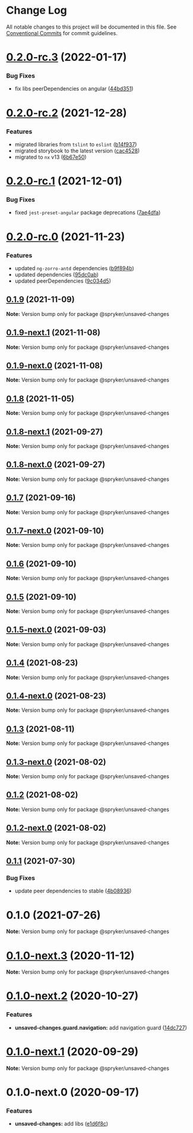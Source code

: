 # Change Log

All notable changes to this project will be documented in this file.
See [Conventional Commits](https://conventionalcommits.org) for commit guidelines.

# [0.2.0-rc.3](https://github.com/spryker/ui-components/compare/@spryker/unsaved-changes@0.2.0-rc.2...@spryker/unsaved-changes@0.2.0-rc.3) (2022-01-17)


### Bug Fixes

* fix libs peerDependencies on angular ([44bd351](https://github.com/spryker/ui-components/commit/44bd35192446358fa03f6523a04725763248e7fb))





# [0.2.0-rc.2](https://github.com/spryker/ui-components/compare/@spryker/unsaved-changes@0.2.0-rc.1...@spryker/unsaved-changes@0.2.0-rc.2) (2021-12-28)


### Features

* migrated libraries from `tslint` to `eslint` ([b14f937](https://github.com/spryker/ui-components/commit/b14f937bfd7803341e6626dd491484aa4d9b1344))
* migrated storybook to the latest version ([cac4528](https://github.com/spryker/ui-components/commit/cac45288f9644fc20c4cff6b4a658a74130fbe2e))
* migrated to `nx` v13 ([6b67e50](https://github.com/spryker/ui-components/commit/6b67e504a2ff8e8a840f70e12aae056c31698b47))





# [0.2.0-rc.1](https://github.com/spryker/ui-components/compare/@spryker/unsaved-changes@0.2.0-rc.0...@spryker/unsaved-changes@0.2.0-rc.1) (2021-12-01)


### Bug Fixes

* fixed `jest-preset-angular` package deprecations ([7ae4dfa](https://github.com/spryker/ui-components/commit/7ae4dfa3e60b243490e2ccc50db4f2ffee0b8ab9))





# [0.2.0-rc.0](https://github.com/spryker/ui-components/compare/@spryker/unsaved-changes@0.1.8-next.1...@spryker/unsaved-changes@0.2.0-rc.0) (2021-11-23)


### Features

* updated `ng-zorro-antd` dependencies ([b9f894b](https://github.com/spryker/ui-components/commit/b9f894b5c6dd3e469bc8e0f01e251bb29e20e92d))
* updated dependencies ([95dc0ab](https://github.com/spryker/ui-components/commit/95dc0ab04dd4612dc2476ed2b487aee7c7304497))
* updated peerDependencies ([9c034d5](https://github.com/spryker/ui-components/commit/9c034d5d972cbeb9fd90135dd901521b9877247e))





## [0.1.9](https://github.com/spryker/ui-components/compare/@spryker/unsaved-changes@0.1.9-next.1...@spryker/unsaved-changes@0.1.9) (2021-11-09)

**Note:** Version bump only for package @spryker/unsaved-changes





## [0.1.9-next.1](https://github.com/spryker/ui-components/compare/@spryker/unsaved-changes@0.1.8...@spryker/unsaved-changes@0.1.9-next.1) (2021-11-08)

**Note:** Version bump only for package @spryker/unsaved-changes





## [0.1.9-next.0](https://github.com/spryker/zed-gui/compare/@spryker/unsaved-changes@0.1.8-next.1...@spryker/unsaved-changes@0.1.9-next.0) (2021-11-08)

**Note:** Version bump only for package @spryker/unsaved-changes





## [0.1.8](https://github.com/spryker/ui-components/compare/@spryker/unsaved-changes@0.1.8-next.1...@spryker/unsaved-changes@0.1.8) (2021-11-05)

**Note:** Version bump only for package @spryker/unsaved-changes





## [0.1.8-next.1](https://github.com/spryker/ui-components/compare/@spryker/unsaved-changes@0.1.7...@spryker/unsaved-changes@0.1.8-next.1) (2021-09-27)

**Note:** Version bump only for package @spryker/unsaved-changes





## [0.1.8-next.0](https://github.com/spryker/zed-gui/compare/@spryker/unsaved-changes@0.1.4...@spryker/unsaved-changes@0.1.8-next.0) (2021-09-27)

**Note:** Version bump only for package @spryker/unsaved-changes





## [0.1.7](https://github.com/spryker/ui-components/compare/@spryker/unsaved-changes@0.1.7-next.0...@spryker/unsaved-changes@0.1.7) (2021-09-16)

**Note:** Version bump only for package @spryker/unsaved-changes





## [0.1.7-next.0](https://github.com/spryker/ui-components/compare/@spryker/unsaved-changes@0.1.6...@spryker/unsaved-changes@0.1.7-next.0) (2021-09-10)

**Note:** Version bump only for package @spryker/unsaved-changes





## [0.1.6](https://github.com/spryker/ui-components/compare/@spryker/unsaved-changes@0.1.5-next.0...@spryker/unsaved-changes@0.1.6) (2021-09-10)

**Note:** Version bump only for package @spryker/unsaved-changes





## [0.1.5](https://github.com/spryker/ui-components/compare/@spryker/unsaved-changes@0.1.5-next.0...@spryker/unsaved-changes@0.1.5) (2021-09-10)

**Note:** Version bump only for package @spryker/unsaved-changes





## [0.1.5-next.0](https://github.com/spryker/ui-components/compare/@spryker/unsaved-changes@0.1.4...@spryker/unsaved-changes@0.1.5-next.0) (2021-09-03)

**Note:** Version bump only for package @spryker/unsaved-changes





## [0.1.4](https://github.com/spryker/ui-components/compare/@spryker/unsaved-changes@0.1.4-next.0...@spryker/unsaved-changes@0.1.4) (2021-08-23)

**Note:** Version bump only for package @spryker/unsaved-changes





## [0.1.4-next.0](https://github.com/spryker/ui-components/compare/@spryker/unsaved-changes@0.1.3...@spryker/unsaved-changes@0.1.4-next.0) (2021-08-23)

**Note:** Version bump only for package @spryker/unsaved-changes





## [0.1.3](https://github.com/spryker/ui-components/compare/@spryker/unsaved-changes@0.1.3-next.0...@spryker/unsaved-changes@0.1.3) (2021-08-11)

**Note:** Version bump only for package @spryker/unsaved-changes





## [0.1.3-next.0](https://github.com/spryker/ui-components/compare/@spryker/unsaved-changes@0.1.2...@spryker/unsaved-changes@0.1.3-next.0) (2021-08-02)

**Note:** Version bump only for package @spryker/unsaved-changes





## [0.1.2](https://github.com/spryker/ui-components/compare/@spryker/unsaved-changes@0.1.2-next.0...@spryker/unsaved-changes@0.1.2) (2021-08-02)

**Note:** Version bump only for package @spryker/unsaved-changes





## [0.1.2-next.0](https://github.com/spryker/ui-components/compare/@spryker/unsaved-changes@0.1.1...@spryker/unsaved-changes@0.1.2-next.0) (2021-08-02)

**Note:** Version bump only for package @spryker/unsaved-changes





## [0.1.1](https://github.com/spryker/ui-components/compare/@spryker/unsaved-changes@0.1.0...@spryker/unsaved-changes@0.1.1) (2021-07-30)


### Bug Fixes

* update peer dependencies to stable ([4b08936](https://github.com/spryker/ui-components/commit/4b0893691360cf4bd66935aed24873266c98c4e4))





# 0.1.0 (2021-07-26)

**Note:** Version bump only for package @spryker/unsaved-changes





# [0.1.0-next.3](https://github.com/spryker/ui-components/compare/@spryker/unsaved-changes@0.1.0-next.2...@spryker/unsaved-changes@0.1.0-next.3) (2020-11-12)

**Note:** Version bump only for package @spryker/unsaved-changes





# [0.1.0-next.2](https://github.com/spryker/ui-components/compare/@spryker/unsaved-changes@0.1.0-next.1...@spryker/unsaved-changes@0.1.0-next.2) (2020-10-27)


### Features

* **unsaved-changes.guard.navigation:** add navigation guard ([14dc727](https://github.com/spryker/ui-components/commit/14dc727deef3e177099b5cca729eb4cb56135741))





# [0.1.0-next.1](https://github.com/spryker/ui-components/compare/@spryker/unsaved-changes@0.1.0-next.0...@spryker/unsaved-changes@0.1.0-next.1) (2020-09-29)

**Note:** Version bump only for package @spryker/unsaved-changes





# 0.1.0-next.0 (2020-09-17)


### Features

* **unsaved-changes:** add libs ([e1d6f8c](https://github.com/spryker/ui-components/commit/e1d6f8c798237a58bea31023b49b9dd7ba334893))
